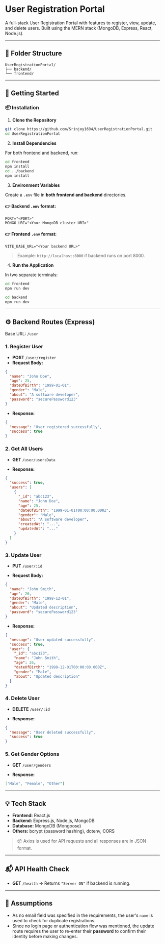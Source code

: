 # User Registration Portal

A full-stack User Registration Portal with features to register, view, update, and delete users. Built using the MERN stack (MongoDB, Express, React, Node.js).

---

## 📁 Folder Structure

```
UserRegistrationPortal/
├── backend/
└── frontend/
```

---

## 🚀 Getting Started

### 📦 Installation

1. **Clone the Repository**

```bash
git clone https://github.com/Srinjoy1604/UserRegistrationPortal.git
cd UserRegistrationPortal
```

2. **Install Dependencies**

For both frontend and backend, run:

```bash
cd frontend
npm install
cd ../backend
npm install
```

3. **Environment Variables**

Create a `.env` file in **both frontend and backend** directories.

#### 👉 Backend `.env` format:

```
PORT="<PORT>"
MONGO_URI="<Your MongoDB cluster URI>"
```

#### 👉 Frontend `.env` format:

```
VITE_BASE_URL="<Your backend URL>"
```

> Example: `http://localhost:8000` if backend runs on port 8000.

4. **Run the Application**

In two separate terminals:

```bash
cd frontend
npm run dev
```

```bash
cd backend
npm run dev
```

---

## ⚙️ Backend Routes (Express)

Base URL: `/user`

### 1. **Register User**
- **POST** `/user/register`
- **Request Body:**

```json
{
  "name": "John Doe",
  "age": 25,
  "dateOfBirth": "1999-01-01",
  "gender": "Male",
  "about": "A software developer",
  "password": "securePassword123"
}
```

- **Response:**

```json
{
  "message": "User registered successfully",
  "success": true
}
```

### 2. **Get All Users**
- **GET** `/user/usersData`

- **Response:**

```json
{
  "success": true,
  "users": [
    {
      "_id": "abc123",
      "name": "John Doe",
      "age": 25,
      "dateOfBirth": "1999-01-01T00:00:00.000Z",
      "gender": "Male",
      "about": "A software developer",
      "createdAt": "...",
      "updatedAt": "..."
    }
  ]
}
```

### 3. **Update User**
- **PUT** `/user/:id`

- **Request Body:**

```json
{
  "name": "John Smith",
  "age": 26,
  "dateOfBirth": "1998-12-01",
  "gender": "Male",
  "about": "Updated description",
  "password": "securePassword123"
}
```

- **Response:**

```json
{
  "message": "User updated successfully",
  "success": true,
  "user": {
    "_id": "abc123",
    "name": "John Smith",
    "age": 26,
    "dateOfBirth": "1998-12-01T00:00:00.000Z",
    "gender": "Male",
    "about": "Updated description"
  }
}
```

### 4. **Delete User**
- **DELETE** `/user/:id`

- **Response:**

```json
{
  "message": "User deleted successfully",
  "success": true
}
```

### 5. **Get Gender Options**
- **GET** `/user/genders`

- **Response:**

```json
["Male", "Female", "Other"]
```

---

## 💡 Tech Stack

- **Frontend:** React.js
- **Backend:** Express.js, Node.js, MongoDB
- **Database:** MongoDB (Mongoose)
- **Others:** bcrypt (password hashing), dotenv, CORS

> 📦 Axios is used for API requests and all responses are in JSON format.

---

## 📬 API Health Check

- **GET** `/health` → Returns `"Server ON"` if backend is running.

---

## 📝 Assumptions

- As no email field was specified in the requirements, the user's `name` is used to check for duplicate registrations.
- Since no login page or authentication flow was mentioned, the update route requires the user to re-enter their **password** to confirm their identity before making changes.

